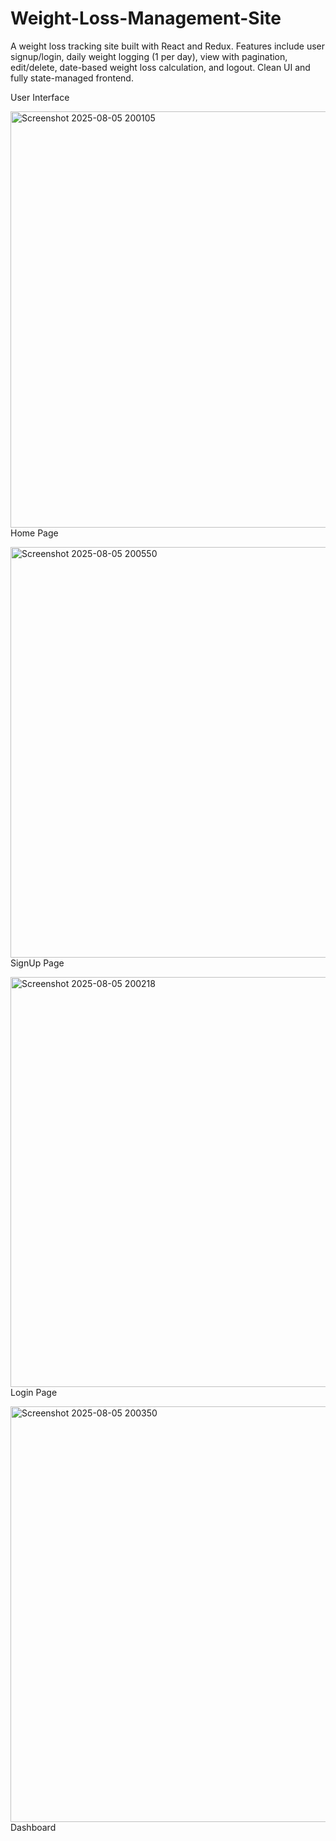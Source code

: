 # Weight-Loss-Management-Site
A weight loss tracking site built with React and Redux. Features include user signup/login, daily weight logging (1 per day), view with pagination, edit/delete, date-based weight loss calculation, and logout. Clean UI and fully state-managed frontend.  

User Interface

<img width="1312" height="666" alt="Screenshot 2025-08-05 200105" src="https://github.com/user-attachments/assets/1bdd5721-1b87-4176-b6a4-c3e097b5dcdc" /> Home Page

<img width="1343" height="657" alt="Screenshot 2025-08-05 200550" src="https://github.com/user-attachments/assets/53db2e8a-1c80-4c21-8ea3-060e00a9547e" /> SignUp Page

<img width="1325" height="656" alt="Screenshot 2025-08-05 200218" src="https://github.com/user-attachments/assets/e1670dcf-5aab-4ece-9d13-e1ed56a57344" /> Login Page

<img width="1315" height="665" alt="Screenshot 2025-08-05 200350" src="https://github.com/user-attachments/assets/b2db790e-e4cf-428e-acee-33589ca74b7a" /> Dashboard



